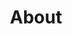 ---
title : "About"
layout: "about"
description: "Technologies is about advancement, and innovation is to come out with something original and unique, and MHR is combining this tow terms together, to make high quality and affordable helmet for all motorcycle riders."
image : "images/helmet/b1.png"


#################### Banner #####################
banner:
  enable: true
  slide:
    - title : 'You can make a difference!'
      desc1 : 'To raise <b>Hope</b> and  <b>support</b>'
      desc2 : 'in practical ways in Rohingya lives '
      image : 'images/about/slide1.png'
    - title : 'asdasnce!'
      desc1 : 'tasfd support'
      desc2 : 'in prasfngya lives'
      image : 'images/about/slide2.png'
    - title : 'yo csdfiference!'
      desc1 : 'tosdfd support'
      desc2 : 'in pratisf rohingya lives'
      image : 'images/about/slide3.png'

########### Gallery ##########
desc:
  enable : true
  title : "We seek to love, honour and respect every Rohingya family we serve.."
  logo : "images/about/logo.png"
  image : "images/about/staff@2x.png"
  content:
  - title: 'Founder of Breathe Life '
    content: 'My heart broke every time I heard the sad stories of birthing refugees whohad attempted to give birth alone and outside of medical care. I could notbear the unnecessary pain and loss of these families. I felt compelled tobring change. I could use my training and experience and help to avoidmaternal and infant mortalities and bring HOPE and LOVING CARE to thesewomen and their families.I began to provide services on my own - one family at a time. Numbers grewand the impact of the ‘little I provided’ was greatly appreciated and broughtthe change I had hoped for. I began to partner with other service providers toincrease the assistance we could provide. In time a team of dedicatedvolunteers, each one bearing the same compassion and desire for change,formed.In order to meet the growing challenge, Breathe Life wasestablished. Empowered by support from people like yourself, Hope and Change can be inspired in the lives of thousands of needy families. '
  - title: 'Credentials of Breathe Life'
    content: 'Breathe Life is a registered non-profit organisation which has been set up to provide the assistance and care needed for Rohingya families in Penang, Malaysia.<br><br>Our team is made up of volunteers in the areas of Birthing, Education and eventually to support Mental Health in Rohingya communities.We are qualified in the fields we serve in and foster good ethics and standards.<br><br>Our Rohingya translators and helpers are paid for their services and we seek to develop them in knowledge and skills.'


########### funfacts ##########
funfacts:
  enable : true
  title : "AERO DYNAMIC."
  content : "The aerodynamic design of our helmets helps in dealing with turbulence which minimize noises on the road. And with multiple intake and exhaust channels to provide airflow to reduce the drag pressure for a comfortable trip."
  image : "images/helmet/b3.png"
    
########### Career ############
career:
  enable : true
  title : "DURABLE."
  content : "Any good helmet should be able to withstand wear, pressure and damage. MHR's helmet will protect you from the environment you’re riding in, whether it be inclement weather or debris and bugs hitting your visor."
  image : "images/helmet/b4.png"

---